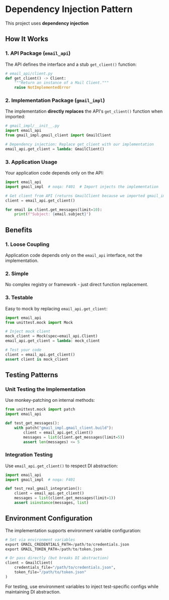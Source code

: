 # Dependency Injection Pattern

This project uses **dependency injection** 

## How It Works

### 1. API Package (`email_api`)

The API defines the interface and a stub `get_client()` function:

```python
# email_api/client.py
def get_client() -> Client:
    """Return an instance of a Mail Client."""
    raise NotImplementedError
```

### 2. Implementation Package (`gmail_impl`)

The implementation **directly replaces** the API's `get_client()` function when imported:

```python
# gmail_impl/__init__.py
import email_api
from gmail_impl.gmail_client import GmailClient

# Dependency injection: Replace get_client with our implementation
email_api.get_client = lambda: GmailClient()
```

### 3. Application Usage

Your application code depends only on the API:

```python
import email_api
import gmail_impl  # noqa: F401  # Import injects the implementation

# Get client from API (returns GmailClient because we imported gmail_impl)
client = email_api.get_client()

for email in client.get_messages(limit=10):
    print(f"Subject: {email.subject}")
```

## Benefits

### 1. Loose Coupling
Application code depends only on the `email_api` interface, not the implementation.

### 2. Simple
No complex registry or framework - just direct function replacement.

### 3. Testable
Easy to mock by replacing `email_api.get_client`:

```python
import email_api
from unittest.mock import Mock

# Inject mock client
mock_client = Mock(spec=email_api.Client)
email_api.get_client = lambda: mock_client

# Test your code
client = email_api.get_client()
assert client is mock_client
```


## Testing Patterns

### Unit Testing the Implementation

Use monkey-patching on internal methods:

```python
from unittest.mock import patch
import email_api

def test_get_messages():
    with patch("gmail_impl.gmail_client.build"):
        client = email_api.get_client()
        messages = list(client.get_messages(limit=5))
        assert len(messages) <= 5
```

### Integration Testing

Use `email_api.get_client()` to respect DI abstraction:

```python
import email_api
import gmail_impl  # noqa: F401

def test_real_gmail_integration():
    client = email_api.get_client()
    messages = list(client.get_messages(limit=1))
    assert isinstance(messages, list)
```

## Environment Configuration

The implementation supports environment variable configuration:

```python
# Set via environment variables
export GMAIL_CREDENTIALS_PATH=/path/to/credentials.json
export GMAIL_TOKEN_PATH=/path/to/token.json

# Or pass directly (but breaks DI abstraction)
client = GmailClient(
    credentials_file="/path/to/credentials.json",
    token_file="/path/to/token.json"
)
```

For testing, use environment variables to inject test-specific configs while maintaining DI abstraction.

